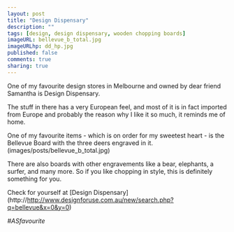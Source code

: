 ```yaml
---
layout: post
title: "Design Dispensary"
description: ""
tags: [design, design dispensary, wooden chopping boards]
imageURL: bellevue_b_total.jpg
imageURLhp: dd_hp.jpg
published: false
comments: true
sharing: true
---
```


One of my favourite design stores in Melbourne and owned by dear friend Samantha is Design Dispensary.

The stuff in there has a very European feel, and most of it is in fact imported from Europe and probably the reason why 
I like it so much, it reminds me of home. 

One of my favourite items - which is on order for my sweetest heart - is the Bellevue Board with the three deers engraved in it.
(images/posts/bellevue_b_total.jpg)

There are also boards with other engravements like a bear, elephants, a surfer, and many more. So if you 
like chopping in style, this is definitely something for you. 

Check for yourself at [Design Dispensary] (http://http://www.designforuse.com.au/new/search.php?q=bellevue&x=0&y=0)

*#ASfavourite*



